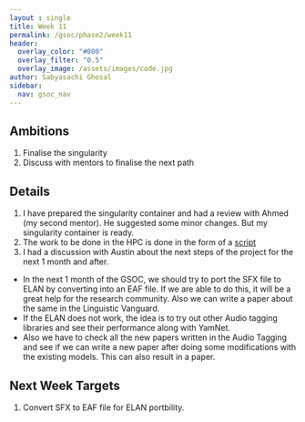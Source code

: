 ```yaml
---
layout : single 
title: Week 11
permalink: /gsoc/phase2/week11
header:
  overlay_color: "#000"
  overlay_filter: "0.5"
  overlay_image: /assets/images/code.jpg
author: Sabyasachi Ghosal
sidebar:
  nav: gsoc_nav
---
```


## Ambitions
 1. Finalise the singularity
 2. Discuss with mentors to finalise the next path
 
## Details
1. I have prepared the singularity container and had a review with Ahmed (my second mentor). He suggested some minor changes. But my singularity container is ready.
2. The work to be done in the HPC is done in the form of a [script](https://github.com/technosaby/gsoc2022/blob/main/hpc_script.sh)
3. I had a discussion with Austin about the next steps of the project for the next 1 month and after.
  - In the next 1 month of the GSOC, we should try to port the SFX file to ELAN by converting into an EAF file. If we are able to do this, it will be a great help for the research community. Also we can write a paper about the same in the Linguistic Vanguard.
  - If the ELAN does not work, the idea is to try out other Audio tagging libraries and see their performance along with YamNet.
  - Also we have to check all the new papers written in the Audio Tagging and see if we can write a new paper after doing some modifications with the existing models. This can also result in a paper. 

## Next Week Targets
1. Convert SFX to EAF file for ELAN portbility.

